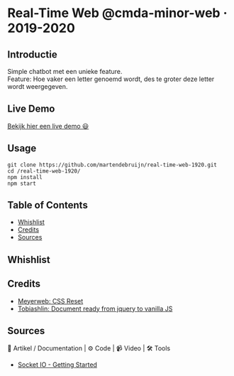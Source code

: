 # Real-Time Web @cmda-minor-web · 2019-2020

## Introductie

Simple chatbot met een unieke feature.\
Feature: Hoe vaker een letter genoemd wordt, des te groter deze letter wordt weergegeven.

<!-- Zie de [wiki](https://github.com/martendebruijn/real-time-web-1920/wiki) voor een uitgebreidere uitleg. -->

## Live Demo

[Bekijk hier een live demo 😃](https://hidden-sierra-37438.herokuapp.com/)

## Usage

```
git clone https://github.com/martendebruijn/real-time-web-1920.git
cd /real-time-web-1920/
npm install
npm start
```

## Table of Contents

- [Whishlist](#Whishlist)
- [Credits](#Credits)
- [Sources](#Sources)

## Whishlist

## Credits

- [Meyerweb: CSS Reset](http://meyerweb.com/eric/tools/css/reset/)
- [Tobiashlin: Document ready from jquery to vanilla JS](https://tobiasahlin.com/blog/move-from-jquery-to-vanilla-javascript/#document-ready)

## Sources

📖 Artikel / Documentation | ⚙️ Code | 📹 Video | 🛠 Tools

- [Socket IO - Getting Started](https://socket.io/get-started/chat/)
